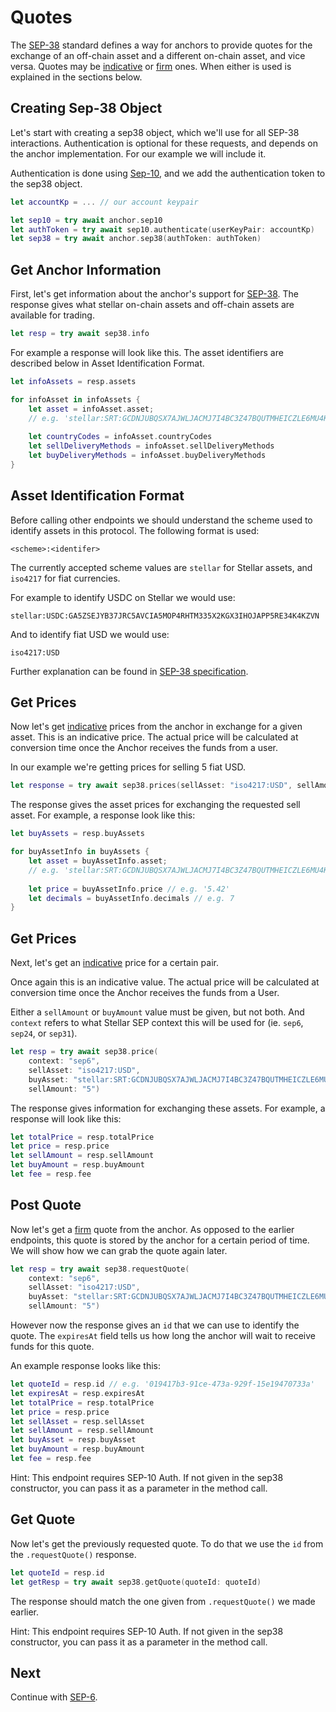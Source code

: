 
# Quotes

The [SEP-38](https://github.com/stellar/stellar-protocol/blob/master/ecosystem/sep-0038.md) standard defines a way for anchors to provide quotes for the exchange of an off-chain asset and a different on-chain asset, and vice versa.
Quotes may be [indicative](https://www.investopedia.com/terms/i/indicativequote.asp) or [firm](https://www.investopedia.com/terms/f/firmquote.asp) ones.
When either is used is explained in the sections below.


## Creating Sep-38 Object

Let's start with creating a sep38 object, which we'll use for all SEP-38 interactions.
Authentication is optional for these requests, and depends on the anchor implementation. For our example we will include it.

Authentication is done using [Sep-10](https://github.com/stellar/stellar-protocol/blob/master/ecosystem/sep-0010.md), and we add the authentication token to the sep38 object.

```swift
let accountKp = ... // our account keypair

let sep10 = try await anchor.sep10
let authToken = try await sep10.authenticate(userKeyPair: accountKp)
let sep38 = try await anchor.sep38(authToken: authToken)
```

## Get Anchor Information

First, let's get information about the anchor's support for [SEP-38](https://github.com/stellar/stellar-protocol/blob/master/ecosystem/sep-0038.md). The response gives what stellar on-chain assets and off-chain assets are available for trading.

```swift
let resp = try await sep38.info
```

For example a response will look like this. The asset identifiers are described below in Asset Identification Format.

```swift
let infoAssets = resp.assets

for infoAsset in infoAssets {
    let asset = infoAsset.asset;
    // e.g. 'stellar:SRT:GCDNJUBQSX7AJWLJACMJ7I4BC3Z47BQUTMHEICZLE6MU4KQBRYG5JY6B'
    
    let countryCodes = infoAsset.countryCodes
    let sellDeliveryMethods = infoAsset.sellDeliveryMethods
    let buyDeliveryMethods = infoAsset.buyDeliveryMethods
}
```

## Asset Identification Format

Before calling other endpoints we should understand the scheme used to identify assets in this protocol. The following format is used:

`<scheme>:<identifer>`

The currently accepted scheme values are `stellar` for Stellar assets, and `iso4217` for fiat currencies.

For example to identify USDC on Stellar we would use:

`stellar:USDC:GA5ZSEJYB37JRC5AVCIA5MOP4RHTM335X2KGX3IHOJAPP5RE34K4KZVN`

And to identify fiat USD we would use:

`iso4217:USD`

Further explanation can be found in [SEP-38 specification](https://github.com/stellar/stellar-protocol/blob/master/ecosystem/sep-0038.md#asset-identification-format).

## Get Prices

Now let's get [indicative](https://www.investopedia.com/terms/i/indicativequote.asp) prices from the anchor in exchange for a given asset. This is an indicative price. The actual price will be calculated at conversion time once the Anchor receives the funds from a user.

In our example we're getting prices for selling 5 fiat USD.

```swift
let response = try await sep38.prices(sellAsset: "iso4217:USD", sellAmount: "5")
```

The response gives the asset prices for exchanging the requested sell asset. For example, a response look like this:

```swift
let buyAssets = resp.buyAssets

for buyAssetInfo in buyAssets {
    let asset = buyAssetInfo.asset; 
    // e.g. 'stellar:SRT:GCDNJUBQSX7AJWLJACMJ7I4BC3Z47BQUTMHEICZLE6MU4KQBRYG5JY6B'
    
    let price = buyAssetInfo.price // e.g. '5.42'
    let decimals = buyAssetInfo.decimals // e.g. 7
}
```

## Get Prices

Next, let's get an [indicative](https://www.investopedia.com/terms/i/indicativequote.asp) price for a certain pair.

Once again this is an indicative value. The actual price will be calculated at conversion time once the Anchor receives the funds from a User.

Either a `sellAmount` or `buyAmount` value must be given, but not both. And `context` refers to what Stellar SEP context this will be used for (ie. `sep6`, `sep24`, or `sep31`).

```swift
let resp = try await sep38.price(
    context: "sep6",
    sellAsset: "iso4217:USD",
    buyAsset: "stellar:SRT:GCDNJUBQSX7AJWLJACMJ7I4BC3Z47BQUTMHEICZLE6MU4KQBRYG5JY6B",
    sellAmount: "5")
```

The response gives information for exchanging these assets. For example, a response will look like this:

```swift
let totalPrice = resp.totalPrice
let price = resp.price
let sellAmount = resp.sellAmount
let buyAmount = resp.buyAmount
let fee = resp.fee
```

## Post Quote

Now let's get a [firm](https://www.investopedia.com/terms/f/firmquote.asp) quote from the anchor.
As opposed to the earlier endpoints, this quote is stored by the anchor for a certain period of time.
We will show how we can grab the quote again later.

```swift
let resp = try await sep38.requestQuote(
    context: "sep6",
    sellAsset: "iso4217:USD",
    buyAsset: "stellar:SRT:GCDNJUBQSX7AJWLJACMJ7I4BC3Z47BQUTMHEICZLE6MU4KQBRYG5JY6B",
    sellAmount: "5")
```
However now the response gives an `id` that we can use to identify the quote. The `expiresAt` field tells us how long the anchor will wait to receive funds for this quote.

An example response looks like this:

```swift
let quoteId = resp.id // e.g. '019417b3-91ce-473a-929f-15e19470733a'
let expiresAt = resp.expiresAt
let totalPrice = resp.totalPrice
let price = resp.price
let sellAsset = resp.sellAsset
let sellAmount = resp.sellAmount 
let buyAsset = resp.buyAsset
let buyAmount = resp.buyAmount
let fee = resp.fee
```

Hint: This endpoint requires SEP-10 Auth. If not given in the sep38 constructor, you can pass it as a parameter in the method call.

## Get Quote

Now let's get the previously requested quote. To do that we use the `id` from the `.requestQuote()` response.

```swift
let quoteId = resp.id
let getResp = try await sep38.getQuote(quoteId: quoteId)
```
The response should match the one given from `.requestQuote()` we made earlier.

Hint: This endpoint requires SEP-10 Auth. If not given in the sep38 constructor, you can pass it as a parameter in the method call.

## Next

Continue with [SEP-6](https://github.com/Soneso/stellar-swift-wallet-sdk/blob/main/docs/transfer.md).
